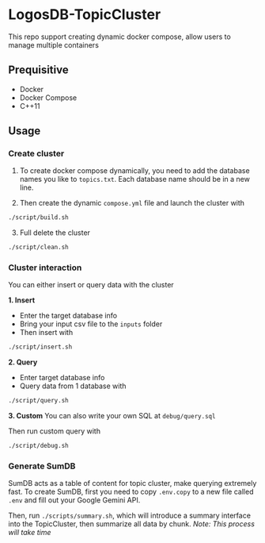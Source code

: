 # LogosDB-TopicCluster

This repo support creating dynamic docker compose, allow users to manage multiple containers

## Prequisitive
- Docker
- Docker Compose
- C++11

## Usage
### Create cluster
1. To create docker compose dynamically, you need to add the database names you like to `topics.txt`.
Each database name should be in a new line.

2. Then create the dynamic `compose.yml` file and launch the cluster with

```bash
./script/build.sh
```

3. Full delete the cluster
```bash
./script/clean.sh
```

### Cluster interaction
You can either insert or query data with the cluster

**1. Insert**
- Enter the target database info
- Bring your input csv file to the `inputs` folder
- Then insert with
```bash
./script/insert.sh
```

**2. Query**
- Enter target database info
- Query data from 1 database with
```bash
./script/query.sh
```

**3. Custom**
You can also write your own SQL at `debug/query.sql`

Then run custom query with
```bash
./script/debug.sh
```

### Generate SumDB
SumDB acts as a table of content for topic cluster, make querying extremely fast. To create SumDB,
first you need to copy `.env.copy` to a new file called `.env` and fill out your Google Gemini API.

Then, run `./scripts/summary.sh`, which will introduce a summary interface into the TopicCluster, then summarize all data by chunk. *Note: This process will take time*

